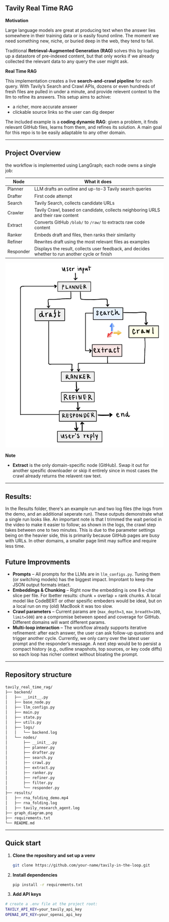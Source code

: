## Tavily Real Time RAG

**Motivation**
 
Large language models are great at producing text when the answer lies somewhere in their training data or is easily found online. The moment we need something new, niche, or buried deep in the web, they tend to fail.

Traditional **Retrieval-Augmented Generation (RAG)** solves this by loading up a datastore of pre-indexed content, but that only works if we already collected the relevant data to any query the user might ask.

**Real Time RAG**

This implementation creates a live **search-and-crawl pipeline** for each query. With Tavily’s Search and Crawl APIs, dozens or even hundreds of fresh files are pulled in under a minute, and provide relevent context to the llm to refine its answers.
This setup aims to achive: 

* a richer, more accurate answer  
* clickable source links so the user can dig deeper  

The included example is a **coding dynamic RAG**: given a problem, it finds relevant GitHub files, learns from them, and refines its solution. A main goal for this repo is to be easily adaptable to any other domain.

---

## Project Overview  

the workflow is implemented using LangGraph; each node owns a single job:

| Node      | What it does                                                             |
|-----------|--------------------------------------------------------------------------|
| Planner   | LLM drafts an outline and up-to-3 Tavily search queries                  |
| Drafter   | First code attempt                                                       |
| Search    | Tavily Search, collects candidate URLs                                   |
| Crawler   | Tavily Crawl, based on candidate, collects neighboring URLS and their raw content               |
| Extract   | Converts GitHub `/blob/` to `/raw/` to extracts raw code content |
| Ranker    | Embeds draft and files, then ranks their similarity                  |
| Refiner   | Rewrites draft using the most relevant files as examples                 |
| Responder | Displays the result, collects user feedback, and decides whether to run another cycle or finish |

![Workflow diagram](./graph_diagram.png)

**Note**
* **Extract** is the only domain-specific node (GitHub). Swap it out for another spesific downloader or skip it entirely since in most cases the crawl already returns the relavent raw text.

---

## Results: 

In the Results folder, there's an example run and two log files (the logs from the demo, and an additional seperate run). These outputs demonstrate what a single run looks like. An important note is that I trimmed the wait period in the video to make it easier to follow; as shown in the logs, the crawl step takes between one to two minutes. This is due to the parameter settings being on the heavier side, this is primarily because GitHub pages are busy with URLs. In other domains, a smaller page limit may suffice and require less time.


## Future Improvments

* **Prompts** – All prompts for the LLMs are in `llm_configs.py`. Tuning them (or switching models) has the biggest impact. Improtant to keep the JSON output formats intact.  
* **Embeddings & Chunking** – Right now the embedding is one 8 k-char slice per file. For lbetter results: chunk + overlap + rank chunks. A local model like CodeBERT or other spesific embeders would be ideal, but on a local run on my (old) MacBook it was too slow.  
* **Crawl parameters** – Current params are (`max_depth=3`, `max_breadth=100`, `limit=500`) are a compromise between speed and coverage for GitHub. Different domains will want different params.
* **Multi-loop interaction** – The workflow already supports iterative refinement: after each answer, the user can ask follow-up questions and trigger another cycle. Currently, we only carry over the latest user prompt and the responder’s message. A next step would be to persist a compact history (e.g., outline snapshots, top sources, or key code diffs) so each loop has richer context without bloating the prompt.

---

## Repository structure

```text
tavily_real_time_rag/
├── backend/
│   ├── __init__.py
│   ├── base_node.py
│   ├── llm_configs.py
│   ├── main.py
│   ├── state.py
│   ├── utils.py
│   ├── logs/
│   │   └── backend.log
│   └── nodes/
│       ├── __init__.py
│       ├── planner.py
│       ├── drafter.py
│       ├── search.py
│       ├── crawl.py
│       ├── extract.py
│       ├── ranker.py
│       ├── refiner.py
│       ├── filter.py
│       └── responder.py
├── results/
│   ├── rna_folding_demo.mp4
│   ├── rna_folding.log
│   ├── tavily_research_agent.log
├── graph_diagram.png
├── requirements.txt
└── README.md
```
---

## Quick start

1. **Clone the repository and set up a venv**
   
   ```bash
   git clone https://github.com/your-name/tavily-in-the-loop.git
    ```
2. **Install dependencies**

   ```bash
   pip install -r requirements.txt
   ```

3. **Add API keys**

```bash
# create a .env file at the project root:
TAVILY_API_KEY=your_tavily_api_key
OPENAI_API_KEY=your_openai_api_key
```


